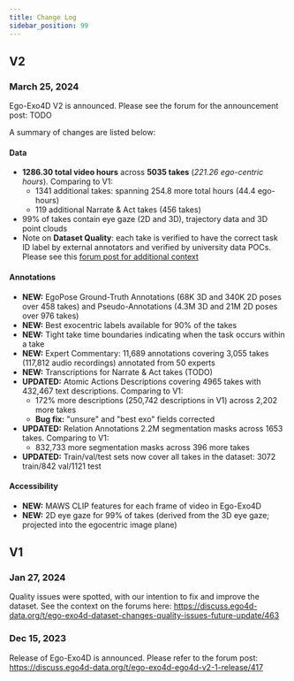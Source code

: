 ```yaml
---
title: Change Log
sidebar_position: 99
---
```


## V2

### March 25, 2024

Ego-Exo4D V2 is announced. Please see the forum for the announcement post: TODO

A summary of changes are listed below:

#### Data
- **1286.30 total video hours** across **5035 takes** (*221.26 ego-centric hours*). Comparing to V1:
    - 1341 additional takes: spanning 254.8 more total hours (44.4 ego-hours)
    - 119 additional Narrate & Act takes (456 takes)
- 99% of takes contain eye gaze (2D and 3D), trajectory data and 3D point clouds
- Note on **Dataset Quality**: each take is verified to have the correct task ID label by external annotators and verified by university data POCs. Please see this [forum post for additional context](https://discuss.ego4d-data.org/t/ego-exo4d-dataset-changes-quality-issues-future-update/463)

#### Annotations
- **NEW:** EgoPose Ground-Truth Annotations (68K 3D and 340K 2D poses over 458 takes) and Pseudo-Annotations (4.3M 3D and 21M 2D poses over 976 takes)
- **NEW:** Best exocentric labels available for 90% of the takes
- **NEW:** Tight take time boundaries indicating when the task occurs within a take
- **NEW:** Expert Commentary: 11,689 annotations covering 3,055 takes (117,812 audio recordings) annotated from 50 experts
- **NEW:** Transcriptions for Narrate & Act takes (TODO)
- **UPDATED:** Atomic Actions Descriptions covering 4965 takes with 432,467 text descriptions. Comparing to V1:
    - 172% more descriptions (250,742 descriptions in V1) across 2,202 more takes
    - **Bug fix:** "unsure" and "best exo" fields corrected
- **UPDATED:** Relation Annotations 2.2M segmentation masks across 1653 takes. Comparing to V1:
    - 832,733 more segmentation masks across 396 more takes
- **UPDATED:** Train/val/test sets now cover all takes in the dataset: 3072 train/842 val/1121 test

#### Accessibility
- **NEW:** MAWS CLIP features for each frame of video in Ego-Exo4D
- **NEW:** 2D eye gaze for 99% of takes (derived from the 3D eye gaze; projected into the egocentric image plane)


## V1

### Jan 27, 2024

Quality issues were spotted, with our intention to fix and improve the dataset. See the context on the forums here: https://discuss.ego4d-data.org/t/ego-exo4d-dataset-changes-quality-issues-future-update/463

### Dec 15, 2023

Release of Ego-Exo4D is announced. Please refer to the forum post: https://discuss.ego4d-data.org/t/ego-exo4d-ego4d-v2-1-release/417
